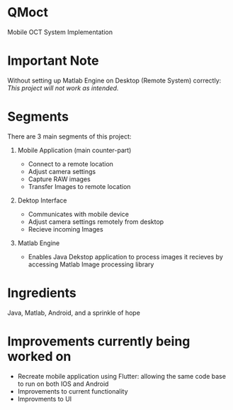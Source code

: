 # QMoct
Mobile OCT System Implementation

# Important Note
Without setting up Matlab Engine on Desktop (Remote System) correctly: 
*This project will not work as intended.*

# Segments
There are 3 main segments of this project:

1. Mobile Application (main counter-part)
    - Connect to a remote location
    - Adjust camera settings
    - Capture RAW images
    - Transfer Images to remote location
  
2. Dektop Interface
    - Communicates with mobile device
    - Adjust camera settings remotely from desktop
    - Recieve incoming Images

3. Matlab Engine
    - Enables Java Dekstop application to process images it recieves by accessing Matlab Image processing library

# Ingredients
Java, Matlab, Android, and a sprinkle of hope

# Improvements currently being worked on
  - Recreate mobile application using Flutter: allowing the same code base to run on both IOS and Android
  - Improvements to current functionality
  - Improvments to UI
